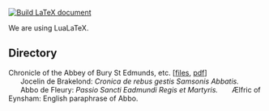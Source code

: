 [![Build LaTeX document](https://github.com/rcw5890/bochus/actions/workflows/latex.yml/badge.svg)](https://github.com/rcw5890/bochus/actions/workflows/latex.yml)

We are using LuaLaTeX.

## Directory
Chronicle of the Abbey of Bury St Edmunds, etc. [[files](books/jocelin_cronica/), [pdf](https://github.com/rcw5890/bochus/raw/master/books/jocelin_cronica/main.pdf)]  
&nbsp;&nbsp;&nbsp;&nbsp;&nbsp;&nbsp;Jocelin de Brakelond: _Cronica de rebus gestis Samsonis Abbatis._  
&nbsp;&nbsp;&nbsp;&nbsp;&nbsp;&nbsp;Abbo de Fleury: _Passio Sancti Eadmundi Regis et Martyris._
&nbsp;&nbsp;&nbsp;&nbsp;&nbsp;&nbsp;Ælfric of Eynsham: English paraphrase of Abbo.
